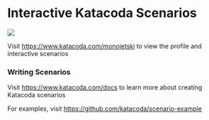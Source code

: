 # Interactive Katacoda Scenarios

[![](http://shields.katacoda.com/katacoda/monojetski/count.svg)](https://www.katacoda.com/monojetski "Get your profile on Katacoda.com")

Visit https://www.katacoda.com/monojetski to view the profile and interactive scenarios

### Writing Scenarios
Visit https://www.katacoda.com/docs to learn more about creating Katacoda scenarios

For examples, visit https://github.com/katacoda/scenario-example
